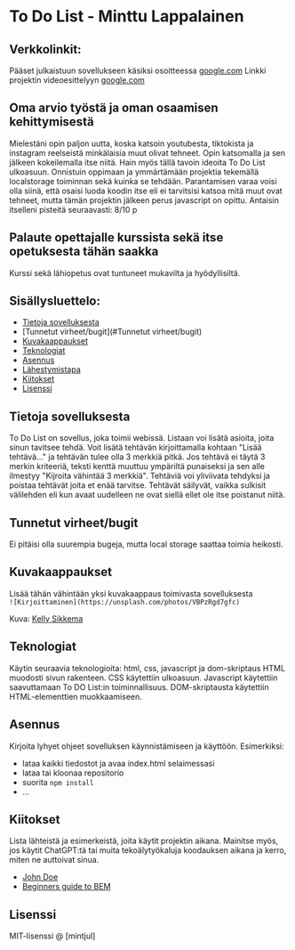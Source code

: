 # To Do List - Minttu Lappalainen

## Verkkolinkit:
Pääset julkaistuun sovellukseen käsiksi osoitteessa [google.com](https://google.com)
Linkki projektin videoesittelyyn [google.com](https://google.com)

## Oma arvio työstä ja oman osaamisen kehittymisestä
Mielestäni opin paljon uutta, koska katsoin youtubesta, tiktokista ja instagram reelseistä minkälaisia muut olivat tehneet.
Opin katsomalla ja sen jälkeen kokeilemalla itse niitä.
Hain myös tällä tavoin ideoita To Do List ulkoasuun.
Onnistuin oppimaan ja ymmärtämään projektia tekemällä localstorage toiminnan sekä kuinka se tehdään.
Parantamisen varaa voisi olla siinä, että osaisi luoda koodin itse eli ei tarvitsisi katsoa mitä muut ovat tehneet,
mutta tämän projektin jälkeen perus javascript on opittu.
Antaisin itselleni pisteitä seuraavasti: 8/10 p

## Palaute opettajalle kurssista sekä itse opetuksesta tähän saakka
Kurssi sekä lähiopetus ovat tuntuneet mukavilta ja hyödyllisiltä.


## Sisällysluettelo:

- [Tietoja sovelluksesta](#tietoja-sovelluksesta)
- [Tunnetut virheet/bugit](#Tunnetut virheet/bugit)
- [Kuvakaappaukset](#kuvakaappaukset)
- [Teknologiat](#teknologiat)
- [Asennus](#asennus)
- [Lähestymistapa](#lähestymistapa)
- [Kiitokset](#kiitokset)
- [Lisenssi](#lisenssi)

## Tietoja sovelluksesta
To Do List on sovellus, joka toimii webissä. Listaan voi lisätä asioita, joita sinun tavitsee tehdä. Voit lisätä tehtävän kirjoittamalla kohtaan "Lisää tehtävä..."
ja tehtävän tulee olla 3 merkkiä pitkä. Jos tehtävä ei täytä 3 merkin kriteeriä, teksti kenttä muuttuu ympäriltä punaiseksi ja sen alle ilmestyy "Kijroita vähintää 3 merkkiä".
Tehtäviä voi yliviivata tehdyksi ja poistaa tehtävät joita et enää tarvitse. Tehtävät säilyvät, vaikka sulkisit välilehden eli kun avaat uudelleen ne ovat siellä ellet ole itse poistanut niitä.

## Tunnetut virheet/bugit
Ei pitäisi olla suurempia bugeja, mutta local storage saattaa toimia heikosti.

## Kuvakaappaukset
Lisää tähän vähintään yksi kuvakaappaus toimivasta sovelluksesta  
`![Kirjoittaminen](https://unsplash.com/photos/VBPzRgd7gfc)`

Kuva: [Kelly Sikkema](https://unsplash.com/@kellysikkema)

## Teknologiat 
Käytin seuraavia teknologioita: html, css, javascript ja dom-skriptaus
HTML muodosti sivun rakenteen. CSS käytettiin ulkoasuun. Javascript käytettiin saavuttamaan To DO List:in toiminnallisuus. DOM-skriptausta käytettiin HTML-elementtien muokkaamiseen.

## Asennus
Kirjoita lyhyet ohjeet sovelluksen käynnistämiseen ja käyttöön. Esimerkiksi:  
- lataa kaikki tiedostot ja avaa index.html selaimessasi  
- lataa tai kloonaa repositorio  
- suorita `npm install`  
- ...

## Kiitokset
Lista lähteistä ja esimerkeistä, joita käytit projektin aikana. Mainitse myös, jos käytit ChatGPT:tä tai muita tekoälytyökaluja koodauksen aikana ja kerro, miten ne auttoivat sinua.  
- [John Doe](johndoe.com)  
- [Beginners guide to BEM](link-goes-here.com)  

## Lisenssi
MIT-lisenssi @ [mintjul]
